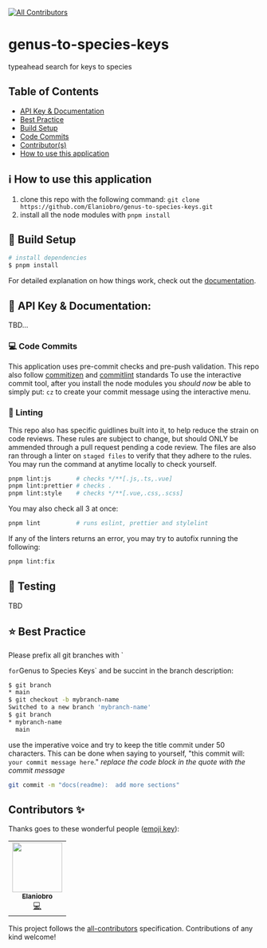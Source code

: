 [![All Contributors](https://img.shields.io/github/all-contributors/elaniobro/genus-to-species-keys?color=ee8449&style=flat-square)](#contributors)

# genus-to-species-keys
typeahead search for keys to species
## Table of Contents

- [API Key & Documentation](#-api-key--documentation)
- [Best Practice](#-best-practice)
- [Build Setup](#-build-setup)
- [Code Commits](#-code-commits)
- [Contributor(s)](#-contributors)
- [How to use this application](#ℹ️-how-to-use-this-application)

## ℹ️ How to use this application

1. clone this repo with the following command: `git clone https://github.com/Elaniobro/genus-to-species-keys.git`
1. install all the node modules with `pnpm install`


## 🚧 Build Setup

```bash
# install dependencies
$ pnpm install
```

For detailed explanation on how things work, check out the [documentation](https://nuxtjs.org).

## 🔑 API Key & Documentation:
TBD...


### 💻 Code Commits

This application uses pre-commit checks and pre-push validation. This repo also follow [commitizen](https://commitizen-tools.github.io/commitizen/) and [commitlint](https://github.com/conventional-changelog/commitlint) standards
To use the interactive commit tool, after you install the node modules you _should now_ be able to simply put: `cz` to create your commit message using the interactive menu.

### 👚 Linting

This repo also has specific guidlines built into it, to help reduce the strain on code reviews. These rules are subject to change, but should ONLY be ammended through a pull request pending a code review. The files are also ran through a linter on `staged files` to verify that they adhere to the rules. You may run the command at anytime locally to check yourself.

```bash
pnpm lint:js       # checks */**[.js,.ts,.vue]
pnpm lint:prettier # checks .
pnpm lint:style    # checks */**[.vue,.css,.scss]
```

You may also check all 3 at once:

```bash
pnpm lint          # runs eslint, prettier and stylelint
```

If any of the linters returns an error, you may try to autofix running the following:

```bash
pnpm lint:fix
```

## 🧪 Testing

TBD

## ⭐ Best Practice

Please prefix all git branches with `



` for `Genus to Species Keys` and be succint in the branch description:

```bash
$ git branch
* main
$ git checkout -b mybranch-name
Switched to a new branch 'mybranch-name'
$ git branch
* mybranch-name
  main
```

use the imperative voice and try to keep the title commit under 50 characters. This can be done when saying to yourself, "this commit will: `your commit message here`."
_replace the code block in the quote with the commit message_

```bash
git commit -m "docs(readme):  add more sections"
```


## Contributors ✨

Thanks goes to these wonderful people ([emoji key](https://allcontributors.org/docs/en/emoji-key)):

<!-- ALL-CONTRIBUTORS-LIST:START - Do not remove or modify this section -->
<!-- prettier-ignore-start -->
<!-- markdownlint-disable -->
<table>
  <tr>
    <td align="center"><a href="https://github.com/elaniobro"><img src="https://avatars.githubusercontent.com/u/710847?s=100" width="100px;" alt=""/><br /><sub><b>Elaniobro</b></sub></a><br /><a href="https://github.com/Elaniobro/genus-to-species-keys?author=elaniobro" title="Code">💻</a></td>
  </tr>
</table>

<!-- markdownlint-restore -->
<!-- prettier-ignore-end -->

<!-- ALL-CONTRIBUTORS-LIST:END -->

This project follows the [all-contributors](https://github.com/all-contributors/all-contributors) specification. Contributions of any kind welcome!
